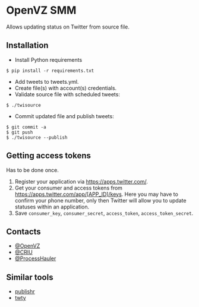 OpenVZ SMM
==========

Allows updating status on Twitter from source file.

## Installation

- Install Python requirements

```
$ pip install -r requirements.txt
```

- Add tweets to tweets.yml.
- Create file(s) with account(s) credentials.
- Validate source file with scheduled tweets:

```
$ ./twisource
```

- Commit updated file and publish tweets:

```
$ git commit -a
$ git push
$ ./twisource --publish
```

## Getting access tokens

Has to be done once.

1. Register your application via <https://apps.twitter.com/>.
2. Get your consumer and access tokens from
   <https://apps.twitter.com/app/[APP_ID]/keys>.
   Here you may have to confirm your phone number, only then Twitter will allow
   you to update statuses within an application.
3. Save `consumer_key`, `consumer_secret`, `access_token`,
   `access_token_secret`.

## Contacts

- [@OpenVZ](https://twitter.com/_openvz_)
- [@CRIU](https://twitter.com/__criu__)
- [@ProcessHauler](https://twitter.com/ProcessHauler)

## Similar tools

- [publishr](https://github.com/vti/publishr)
- [twty](https://github.com/mattn/twty)
